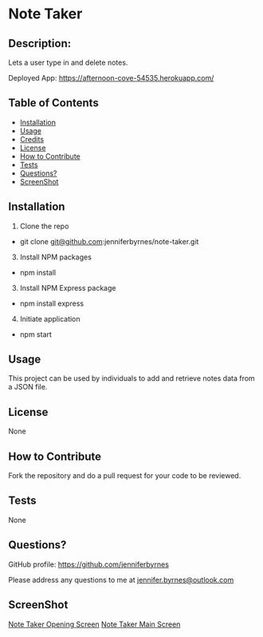 # Note Taker

## Description:

Lets a user type in and delete notes.

Deployed App: https://afternoon-cove-54535.herokuapp.com/

## Table of Contents

- [Installation](#installation)
- [Usage](#usage)
- [Credits](#credits)
- [License](#license)
- [How to Contribute](#How-to-Contribute)
- [Tests](#Tests)
- [Questions?](#Questions)
- [ScreenShot](#ScreenShot)

## Installation

1. Clone the repo
 - git clone git@github.com:jenniferbyrnes/note-taker.git
3. Install NPM packages
 - npm install
3. Install NPM Express package
 - npm install express
4. Initiate application
 - npm start


## Usage

This project can be used by individuals to add and retrieve notes data from a JSON file.

## License

None

## How to Contribute

Fork the repository and do a pull request for your code to be reviewed.

## Tests

None 

## Questions?

GitHub profile: https://github.com/jenniferbyrnes

Please address any questions to me at jennifer.byrnes@outlook.com

## ScreenShot

[Note Taker Opening Screen](images/ScreenShot1.png)
[Note Taker Main Screen](images/ScreenShot2.png)

  
  
